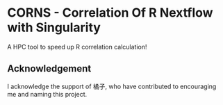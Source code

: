 # CORNS - Correlation Of R Nextflow with Singularity
A HPC tool to speed up R correlation calculation!

## Acknowledgement
I acknowledge the support of 橘子, who have contributed to encouraging me and naming this project.
